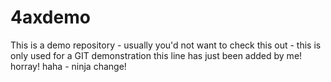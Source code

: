 # 4axdemo
This is a demo repository - usually you'd not want to check this out - this is only used for a GIT demonstration
this line has just been added by me! horray!
haha - ninja change!
